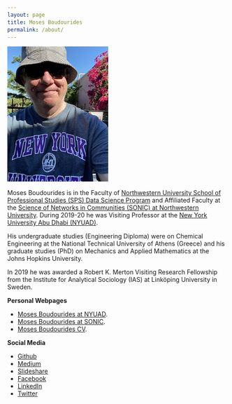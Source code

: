 ```yaml
---
layout: page
title: Moses Boudourides
permalink: /about/
---
```

![](images/IMG-1651.JPG)

Moses Boudourides is in the Faculty of [Northwestern University School of Professional Studies (SPS) Data Science Program](https://sps.northwestern.edu/masters/data-science/faculty.php) and Affiliated Faculty at the [Science of Networks in Communities (SONIC) at Northwestern University](http://sonic.northwestern.edu/people/affiliated-faculty/moses-boudourides/). During 2019-20 he was Visiting Professor at the [New York University Abu Dhabi (NYUAD)](https://nyuad.nyu.edu/en/).

His undergraduate studies (Engineering Diploma) were on Chemical Engineering at the National Technical University of Athens (Greece) and his graduate studies (PhD) on Mechanics and Applied Mathematics at the Johns Hopkins University.

In 2019 he was awarded a Robert K. Merton Visiting Research Fellowship from the Institute for Analytical Sociology (IAS) at Linköping University in Sweden.

**Personal Webpages**
* [Moses Boudourides at NYUAD](https://nyuad.nyu.edu/en/academics/divisions/science/faculty/moses-boudourides.html).
* [Moses Boudourides at SONIC](http://sonic.northwestern.edu/people/affiliated-faculty/moses-boudourides/).
* [Moses Boudourides CV](https://www.dropbox.com/s/eyjlqpisiv5zui6/Boudourides_CV_Aug2020a.pdf?dl=0).

**Social Media**
* [Github](https://github.com/mboudour)
* [Medium](https://medium.com/@mosabou)
* [Slideshare](https://www.slideshare.net/MosesBoudourides)
* [Facebook](https://www.facebook.com/moses.boudourides)
* [LinkedIn](https://www.linkedin.com/in/moses-boudourides-24aba121/)
* [Twitter](https://twitter.com/mosabou)
